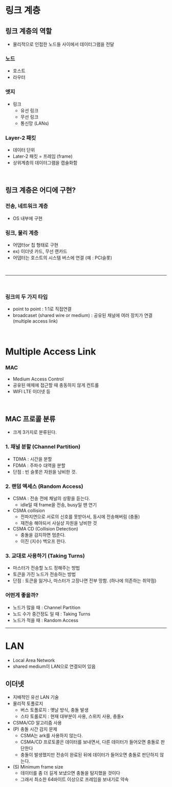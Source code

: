 # 링크 계층
## 링크 계층의 역할
- 물리적으로 인접한 노드들 사이에서 데이터그램을 전달 
### 노드
- 호스트
- 라우터
### 엣지
- 링크
  - 유선 링크
  - 무선 링크
  - 통신망 (LANs)
### Layer-2 패킷
- 데이터 단위
- Later-2 패킷 = 프레임 (frame)
- 상위계층의 데이터그램을 캡슐화함

<br>

## 링크 계층은 어디에 구현?
### 전송, 네트워크 계층
- OS 내부에 구현
### 링크, 물리 계층
- 어댑터or 칩 형태로 구현
- ex) 이더넷 카드, 무선 랜카드
- 어댑터는 호스트의 시스템 버스에 연결 (예 : PCI슬롯)

<br>

---

<br>

### 링크의 두 가지 타입
- point to point : 1:1로 직접연결
- broadcaset (shared wire or medium) : 공유된 채널에 여러 장치가 연결 (multiple access link)
 
<br>

# Multiple Access Link
### MAC
- Medium Access Control
- 공유된 매체에 접근할 때 충동하지 않게 컨트롤
- WIFI LTE 이더넷 등

<br>

## MAC 프로콜 분류
- 크게 3가지로 분류된다.
### 1. 채널 분할 (Channel Partition)
- TDMA : 시간을 분할
- FDMA : 주파수 대역을 분할
- 단점 : 빈 슬롯은 자원을 낭비한 것. 
### 2. 랜덤 엑세스 (Random Access)
- CSMA : 전송 전에 채널의 상황을 듣는다.
  - idle일 때 frame을 전송, busy일 땐 연기
- CSMA collision
  - 전파지연으로 서로의 신호를 못받아서, 동시에 전송해버림 (충돌)
  - 재전송 해야되서 사실상 자원을 낭비한 것
- CSMA CD (Collision Detection)
  - 충돌을 감지하면 멈춘다.
  - 이진 (지수) 백오프 한다.  
### 3. 교대로 사용하기 (Taking Turns)
- 마스터가 전송할 노드 정해주는 방법
- 토큰을 가진 노드가 전송하는 방법
- 단점 : 토큰을 잃거나, 마스터가 고장나면 전부 망함. (하나에 의존하는 취약점)
### 어떤게 좋을까?
- 노드가 많을 때 : Channel Partition
- 노드 수가 중간정도 일 때 : Taking Turns 
- 노드가 적을 때 : Random Access

---

# LAN
- Local Area Network
- shared medium이 LAN으로 연결되어 있음
## 이더넷
- 지배적인 유선 LAN 기술
- 물리적 토폴로지
  - 버스 토폴로지 : 옛날 방식, 충돌 발생
  - 스타 토롤로지 : 현재 대부분이 사용, 스위치 사용, 충돌x
- CSMA/CD 알고리즘 사용
- (P) 충돌 시간 감지 문제
  - CSMA는 ark를 사용하지 않는다.
  - CSMA/CD 프로토콜은 데이터를 보내면서, 다른 데이터가 들어오면 충돌로 판단한다
  - 충돌이 발생했지만 전송이 완료된 뒤에 데이터가 들어오면 충돌로 판단하지 않는다.
- (S) Minimum frame size
  - 데이터를 좀 더 길게 보냈으면 충돌을 탐지했을 것이다
  - 그래서 최소한 64바이트 이상으로 프레임을 보내기로 약속
 
